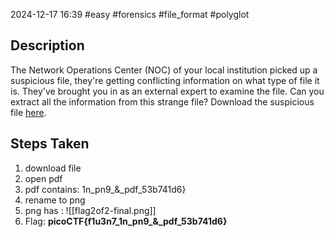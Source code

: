 2024-12-17
16:39
#easy #forensics #file_format #polyglot

## Description
The Network Operations Center (NOC) of your local institution picked up a suspicious file, they're getting conflicting information on what type of file it is. They've brought you in as an external expert to examine the file. Can you extract all the information from this strange file?
Download the suspicious file [here](https://artifacts.picoctf.net/c_titan/7/flag2of2-final.pdf).

## Steps Taken
1. download file
2. open pdf 
3. pdf contains: 1n_pn9_&_pdf_53b741d6}
4. rename to png
5. png has : ![[flag2of2-final.png]] 
6. Flag: **picoCTF{f1u3n7_1n_pn9_&_pdf_53b741d6}**